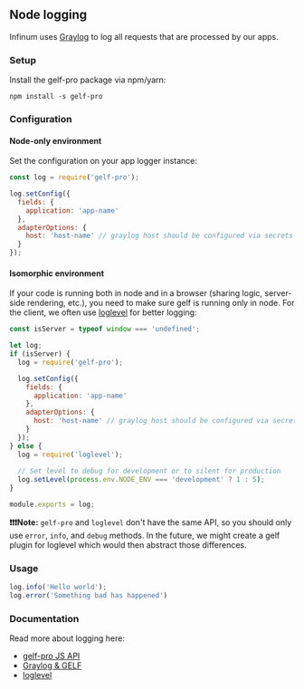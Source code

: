 ## Node logging

Infinum uses [Graylog](https://www.graylog.org/) to log all requests that are processed by our apps.

### Setup

Install the gelf-pro package via npm/yarn:

```npm install -s gelf-pro```

### Configuration

#### Node-only environment

Set the configuration on your app logger instance:

```Javascript
const log = require('gelf-pro');

log.setConfig({
  fields: {
    application: 'app-name'
  },
  adapterOptions: {
    host: 'host-name' // graylog host should be configured via secrets
  }
});
```

#### Isomorphic environment

If your code is running both in node and in a browser (sharing logic, server-side rendering, etc.), you need to make sure gelf is running only in node. For the client, we often use [loglevel](https://github.com/pimterry/loglevel) for better logging:

```Javascript
const isServer = typeof window === 'undefined';

let log;
if (isServer) {
  log = require('gelf-pro');

  log.setConfig({
    fields: {
      application: 'app-name'
    },
    adapterOptions: {
      host: 'host-name' // graylog host should be configured via secrets
    }
  });
} else {
  log = require('loglevel');
  
  // Set level to debug for development or to silent for production
  log.setLevel(process.env.NODE_ENV === 'development' ? 1 : 5);
}

module.exports = log;
```

**❗❗❗Note:** `gelf-pro` and `loglevel` don't have the same API, so you should only use `error`, `info`, and `debug` methods. In the future, we might create a gelf plugin for loglevel which would then abstract those differences.

### Usage

```Javascript
log.info('Hello world');
log.error('Something bad has happened')
```

### Documentation

Read more about logging here:
* [gelf-pro JS API](https://github.com/kkamkou/node-gelf-pro)
* [Graylog & GELF](http://docs.graylog.org/en/latest/pages/gelf.html)
* [loglevel](https://github.com/pimterry/loglevel)
